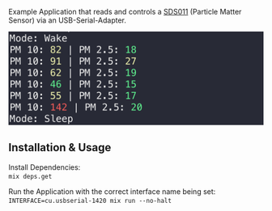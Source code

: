 Example Application that reads and controls a [SDS011](https://cdn-reichelt.de/documents/datenblatt/X200/SDS011-DATASHEET.pdf) (Particle Matter Sensor) via an USB-Serial-Adapter.

![](example.png)

## Installation & Usage

Install Dependencies:  
`mix deps.get`  

Run the Application with the correct interface name being set:  
`INTERFACE=cu.usbserial-1420 mix run --no-halt`
